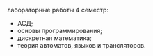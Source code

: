 лабораторные работы 4 семестр:
- АСД;
- основы программирования;
- дискретная математика;
- теория автоматов, языков и трансляторов.
